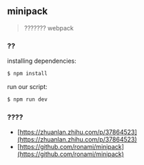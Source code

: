 ## minipack

> ??????? webpack

### ??

installing dependencies:

```sh
$ npm install
```

run our script:

```sh
$ npm run dev
```

### ????

- [https://zhuanlan.zhihu.com/p/37864523](https://zhuanlan.zhihu.com/p/37864523)
- [https://github.com/ronami/minipack](https://github.com/ronami/minipack)